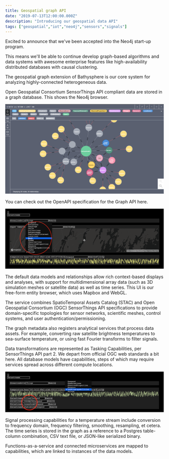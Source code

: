 ```yaml
---
title: Geospatial graph API
date: "2019-07-13T12:00:00.000Z"
description: "Introducing our geospatial data API"
tags: ["geospatial","iot","neo4j","sensors","signals"]
---
```


Excited to announce that we've been accepted into the Neo4j start-up program. 

This means we'll be able to continue develop graph-based algorithms and data systems with awesome enterprise features 
like high-availability distributed databases with causal clustering.

The geospatial graph extension of Bathysphere is our core system for analyzing highly-connected heterogeneous data. 

Open Geospatial Consortium SensorThings API compliant data are stored in a graph database. This shows the Neo4j browser. 

![Neo4j Browser](neo4j-bathysphere-sensor-things.png)

You can check out the OpenAPI specification for the Graph API here. 

![Entities](goodbuoy-frontend-entity-menu.png)

The default data models and relationships allow rich context-based displays and analyses, with support for 
multidimensional array data (such as 3D simulation meshes or satellite data) as well as time series. 
This UI is our free-form entity browser, which uses Mapbox and WebGL. 

The service combines SpatioTemporal Assets Catalog (STAC) and Open Geospatial Consortium (OGC) SensorThings API 
specifications to provide domain-specific topologies for sensor networks, scientific meshes, control systems, 
and user authentication/permissioning. 

The graph metadata also registers analytical services that process data assets. For example, converting raw satellite 
brightness temperatures to sea-surface temperature, or using fast Fourier transforms to filter signals.



Data transformations are represented as Tasking Capabilities, per SensorThings API part 2. We depart from official 
OGC web standards a bit here. All database models have capabilities, steps of which may require services spread across 
different compute locations.

![Capabilties](goodbuoy-datastream-capabilities.png)

Signal processing capabilities for a temperature stream include conversion to frequency domain, frequency filtering, 
smoothing, resampling, et cetera. The time series is stored in the graph as a reference to a Postgres table-column 
combination, CSV text file, or JSON-like serialized binary. 

Functions-as-a-service and connected microservices are mapped to capabilities, 
which are linked to instances of the data models.
